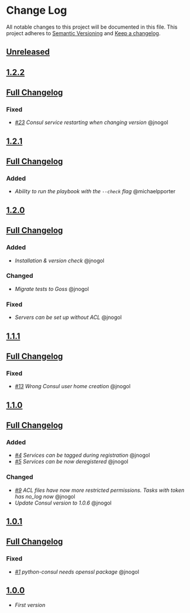 # Change Log

All notable changes to this project will be documented in this file.
This project adheres to [Semantic Versioning](http://semver.org/) and [Keep a changelog](https://github.com/olivierlacan/keep-a-changelog).

## [Unreleased](https://github.com/idealista/consul-role/tree/develop)

## [1.2.2](https://github.com/idealista/consul-role/tree/1.2.2)
## [Full Changelog](https://github.com/idealista/consul-role/compare/1.2.1...1.2.2)
### Fixed
- *[#23](https://github.com/idealista/consul-role/issues/23) Consul service restarting when changing version* @jnogol

## [1.2.1](https://github.com/idealista/consul-role/tree/1.2.1)
## [Full Changelog](https://github.com/idealista/consul-role/compare/1.2.0...1.2.1)
### Added
- *Ability to run the playbook with the `--check` flag* @michaelpporter

## [1.2.0](https://github.com/idealista/consul-role/tree/1.2.0)
## [Full Changelog](https://github.com/idealista/consul-role/compare/1.1.1...1.2.0)
### Added
- *Installation & version check* @jnogol

### Changed
- *Migrate tests to Goss* @jnogol

### Fixed
- *Servers can be set up without ACL* @jnogol

## [1.1.1](https://github.com/idealista/consul-role/tree/1.1.1)
## [Full Changelog](https://github.com/idealista/consul-role/compare/1.1.0...1.1.1)
### Fixed
- *[#13](https://github.com/idealista/consul-role/issues/13) Wrong Consul user home creation* @jnogol

## [1.1.0](https://github.com/idealista/consul-role/tree/1.1.0)
## [Full Changelog](https://github.com/idealista/consul-role/compare/1.0.1...1.1.0)
### Added
- *[#4](https://github.com/idealista/consul-role/issues/4) Services can be tagged during registration* @jnogol
- *[#5](https://github.com/idealista/consul-role/issues/5) Services can be now deregistered* @jnogol

### Changed
- *[#9](https://github.com/idealista/consul-role/issues/9) ACL files have now more restricted permissions. Tasks with token has no_log now* @jnogol
- *Update Consul version to 1.0.6* @jnogol

## [1.0.1](https://github.com/idealista/consul-role/tree/1.0.1)
## [Full Changelog](https://github.com/idealista/consul-role/compare/1.0.0...1.0.1)
### Fixed
- *[#1](https://github.com/idealista/consul-role/issues/1) python-consul needs openssl package* @jnogol

## [1.0.0](https://github.com/idealista/consul-role/tree/1.0.0)
- *First version*
